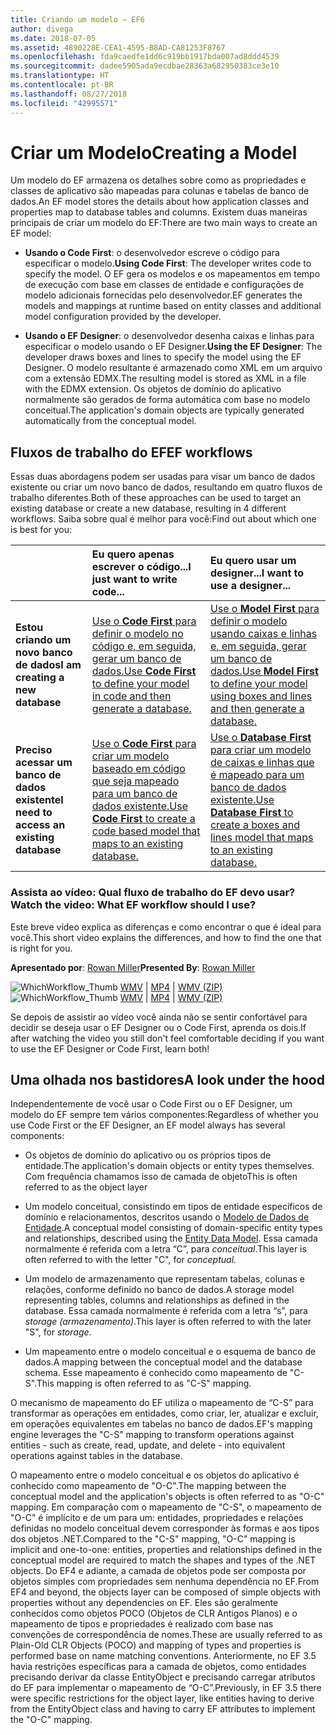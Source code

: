 ```yaml
---
title: Criando um modelo – EF6
author: divega
ms.date: 2018-07-05
ms.assetid: 4890228E-CEA1-4595-B8AD-CA81253F8767
ms.openlocfilehash: fda9caedfe1dd6c919bb1917bda007ad8ddd4539
ms.sourcegitcommit: dadee5905ada9ecdbae28363a682950383ce3e10
ms.translationtype: HT
ms.contentlocale: pt-BR
ms.lasthandoff: 08/27/2018
ms.locfileid: "42995571"
---
```

# <a name="creating-a-model"></a><span data-ttu-id="6942f-102">Criar um Modelo</span><span class="sxs-lookup"><span data-stu-id="6942f-102">Creating a Model</span></span>

<span data-ttu-id="6942f-103">Um modelo do EF armazena os detalhes sobre como as propriedades e classes de aplicativo são mapeadas para colunas e tabelas de banco de dados.</span><span class="sxs-lookup"><span data-stu-id="6942f-103">An EF model stores the details about how application classes and properties map to database tables and columns.</span></span> <span data-ttu-id="6942f-104">Existem duas maneiras principais de criar um modelo do EF:</span><span class="sxs-lookup"><span data-stu-id="6942f-104">There are two main ways to create an EF model:</span></span>

- <span data-ttu-id="6942f-105">**Usando o Code First**: o desenvolvedor escreve o código para especificar o modelo.</span><span class="sxs-lookup"><span data-stu-id="6942f-105">**Using Code First**: The developer writes code to specify the model.</span></span> <span data-ttu-id="6942f-106">O EF gera os modelos e os mapeamentos em tempo de execução com base em classes de entidade e configurações de modelo adicionais fornecidas pelo desenvolvedor.</span><span class="sxs-lookup"><span data-stu-id="6942f-106">EF generates the models and mappings at runtime based on entity classes and additional model configuration provided by the developer.</span></span>

- <span data-ttu-id="6942f-107">**Usando o EF Designer**: o desenvolvedor desenha caixas e linhas para especificar o modelo usando o EF Designer.</span><span class="sxs-lookup"><span data-stu-id="6942f-107">**Using the EF Designer**: The developer draws boxes and lines to specify the model using the EF Designer.</span></span> <span data-ttu-id="6942f-108">O modelo resultante é armazenado como XML em um arquivo com a extensão EDMX.</span><span class="sxs-lookup"><span data-stu-id="6942f-108">The resulting model is stored as XML in a file with the EDMX extension.</span></span> <span data-ttu-id="6942f-109">Os objetos de domínio do aplicativo normalmente são gerados de forma automática com base no modelo conceitual.</span><span class="sxs-lookup"><span data-stu-id="6942f-109">The application's domain objects are typically generated automatically from the conceptual model.</span></span>

## <a name="ef-workflows"></a><span data-ttu-id="6942f-110">Fluxos de trabalho do EF</span><span class="sxs-lookup"><span data-stu-id="6942f-110">EF workflows</span></span>

<span data-ttu-id="6942f-111">Essas duas abordagens podem ser usadas para visar um banco de dados existente ou criar um novo banco de dados, resultando em quatro fluxos de trabalho diferentes.</span><span class="sxs-lookup"><span data-stu-id="6942f-111">Both of these approaches can be used to target an existing database or create a new database, resulting in 4 different workflows.</span></span>
<span data-ttu-id="6942f-112">Saiba sobre qual é melhor para você:</span><span class="sxs-lookup"><span data-stu-id="6942f-112">Find out about which one is best for you:</span></span>  

|                                           | <span data-ttu-id="6942f-113">Eu quero apenas escrever o código...</span><span class="sxs-lookup"><span data-stu-id="6942f-113">I just want to write code...</span></span>                                                                                                                   | <span data-ttu-id="6942f-114">Eu quero usar um designer...</span><span class="sxs-lookup"><span data-stu-id="6942f-114">I want to use a designer...</span></span>                                                                                                                        |
|:------------------------------------------|:-----------------------------------------------------------------------------------------------------------------------------------------------|:---------------------------------------------------------------------------------------------------------------------------------------------------|
| <span data-ttu-id="6942f-115">**Estou criando um novo banco de dados**</span><span class="sxs-lookup"><span data-stu-id="6942f-115">**I am creating a new database**</span></span>          | [<span data-ttu-id="6942f-116">Use o **Code First** para definir o modelo no código e, em seguida, gerar um banco de dados.</span><span class="sxs-lookup"><span data-stu-id="6942f-116">Use **Code First** to define your model in code and then generate a database.</span></span>](~/ef6/modeling/code-first/workflows/new-database.md)           | [<span data-ttu-id="6942f-117">Use o **Model First** para definir o modelo usando caixas e linhas e, em seguida, gerar um banco de dados.</span><span class="sxs-lookup"><span data-stu-id="6942f-117">Use **Model First** to define your model using boxes and lines and then generate a database.</span></span>](~/ef6/modeling/designer/workflows/model-first.md)   |
| <span data-ttu-id="6942f-118">**Preciso acessar um banco de dados existente**</span><span class="sxs-lookup"><span data-stu-id="6942f-118">**I need to access an existing database**</span></span> | [<span data-ttu-id="6942f-119">Use o **Code First** para criar um modelo baseado em código que seja mapeado para um banco de dados existente.</span><span class="sxs-lookup"><span data-stu-id="6942f-119">Use **Code First** to create a code based model that maps to an existing database.</span></span>](~/ef6/modeling/code-first/workflows/existing-database.md) | [<span data-ttu-id="6942f-120">Use o **Database First** para criar um modelo de caixas e linhas que é mapeado para um banco de dados existente.</span><span class="sxs-lookup"><span data-stu-id="6942f-120">Use **Database First** to create a boxes and lines model that maps to an existing database.</span></span>](~/ef6/modeling/designer/workflows/database-first.md) |

### <a name="watch-the-video-what-ef-workflow-should-i-use"></a><span data-ttu-id="6942f-121">Assista ao vídeo: Qual fluxo de trabalho do EF devo usar?</span><span class="sxs-lookup"><span data-stu-id="6942f-121">Watch the video: What EF workflow should I use?</span></span>

<span data-ttu-id="6942f-122">Este breve vídeo explica as diferenças e como encontrar o que é ideal para você.</span><span class="sxs-lookup"><span data-stu-id="6942f-122">This short video explains the differences, and how to find the one that is right for you.</span></span>

<span data-ttu-id="6942f-123">**Apresentado por**: [Rowan Miller](http://romiller.com/)</span><span class="sxs-lookup"><span data-stu-id="6942f-123">**Presented By**: [Rowan Miller](http://romiller.com/)</span></span>

<span data-ttu-id="6942f-124">![WhichWorkflow_Thumb](../media/whichworkflow-thumb.png) [WMV](http://download.microsoft.com/download/8/F/8/8F81F4CD-3678-4229-8D79-0C63FFA3C595/HDI_ITPro_Technet_winvideo_ChoseYourWorkflow.wmv) | [MP4](http://download.microsoft.com/download/8/F/8/8F81F4CD-3678-4229-8D79-0C63FFA3C595/HDI_ITPro_Technet_mp4video_ChoseYourWorkflow.m4v) | [WMV (ZIP)](http://download.microsoft.com/download/8/F/8/8F81F4CD-3678-4229-8D79-0C63FFA3C595/HDI_ITPro_Technet_winvideo_ChoseYourWorkflow.zip)</span><span class="sxs-lookup"><span data-stu-id="6942f-124">![WhichWorkflow_Thumb](../media/whichworkflow-thumb.png) [WMV](http://download.microsoft.com/download/8/F/8/8F81F4CD-3678-4229-8D79-0C63FFA3C595/HDI_ITPro_Technet_winvideo_ChoseYourWorkflow.wmv) | [MP4](http://download.microsoft.com/download/8/F/8/8F81F4CD-3678-4229-8D79-0C63FFA3C595/HDI_ITPro_Technet_mp4video_ChoseYourWorkflow.m4v) | [WMV (ZIP)](http://download.microsoft.com/download/8/F/8/8F81F4CD-3678-4229-8D79-0C63FFA3C595/HDI_ITPro_Technet_winvideo_ChoseYourWorkflow.zip)</span></span>

<span data-ttu-id="6942f-125">Se depois de assistir ao vídeo você ainda não se sentir confortável para decidir se deseja usar o EF Designer ou o Code First, aprenda os dois.</span><span class="sxs-lookup"><span data-stu-id="6942f-125">If after watching the video you still don't feel comfortable deciding if you want to use the EF Designer or Code First, learn both!</span></span>

## <a name="a-look-under-the-hood"></a><span data-ttu-id="6942f-126">Uma olhada nos bastidores</span><span class="sxs-lookup"><span data-stu-id="6942f-126">A look under the hood</span></span>

<span data-ttu-id="6942f-127">Independentemente de você usar o Code First ou o EF Designer, um modelo do EF sempre tem vários componentes:</span><span class="sxs-lookup"><span data-stu-id="6942f-127">Regardless of whether you use Code First or the EF Designer, an EF model always has several components:</span></span>

- <span data-ttu-id="6942f-128">Os objetos de domínio do aplicativo ou os próprios tipos de entidade.</span><span class="sxs-lookup"><span data-stu-id="6942f-128">The application's domain objects or entity types themselves.</span></span> <span data-ttu-id="6942f-129">Com frequência chamamos isso de camada de objeto</span><span class="sxs-lookup"><span data-stu-id="6942f-129">This is often referred to as the object layer</span></span>

- <span data-ttu-id="6942f-130">Um modelo conceitual, consistindo em tipos de entidade específicos de domínio e relacionamentos, descritos usando o [Modelo de Dados de Entidade](~/ef6/resources/glossary.md#entity-data-model).</span><span class="sxs-lookup"><span data-stu-id="6942f-130">A conceptual model consisting of domain-specific entity types and relationships, described using the [Entity Data Model](~/ef6/resources/glossary.md#entity-data-model).</span></span> <span data-ttu-id="6942f-131">Essa camada normalmente é referida com a letra “C”, para _conceitual_.</span><span class="sxs-lookup"><span data-stu-id="6942f-131">This layer is often referred to with the letter "C", for _conceptual_.</span></span>

- <span data-ttu-id="6942f-132">Um modelo de armazenamento que representam tabelas, colunas e relações, conforme definido no banco de dados.</span><span class="sxs-lookup"><span data-stu-id="6942f-132">A storage model representing tables, columns and relationships as defined in the database.</span></span> <span data-ttu-id="6942f-133">Essa camada normalmente é referida com a letra “s”, para _storage (armazenamento)_.</span><span class="sxs-lookup"><span data-stu-id="6942f-133">This layer is often referred to with the later "S", for _storage_.</span></span>  

- <span data-ttu-id="6942f-134">Um mapeamento entre o modelo conceitual e o esquema de banco de dados.</span><span class="sxs-lookup"><span data-stu-id="6942f-134">A mapping between the conceptual model and the database schema.</span></span> <span data-ttu-id="6942f-135">Esse mapeamento é conhecido como mapeamento de "C-S".</span><span class="sxs-lookup"><span data-stu-id="6942f-135">This mapping is often referred to as "C-S" mapping.</span></span>

<span data-ttu-id="6942f-136">O mecanismo de mapeamento do EF utiliza o mapeamento de “C-S” para transformar as operações em entidades, como criar, ler, atualizar e excluir, em operações equivalentes em tabelas no banco de dados.</span><span class="sxs-lookup"><span data-stu-id="6942f-136">EF's mapping engine leverages the "C-S" mapping to transform operations against entities - such as create, read, update, and delete - into equivalent operations against tables in the database.</span></span>

<span data-ttu-id="6942f-137">O mapeamento entre o modelo conceitual e os objetos do aplicativo é conhecido como mapeamento de "O-C".</span><span class="sxs-lookup"><span data-stu-id="6942f-137">The mapping between the conceptual model and the application's objects is often referred to as "O-C" mapping.</span></span> <span data-ttu-id="6942f-138">Em comparação com o mapeamento de "C-S", o mapeamento de "O-C" é implícito e de um para um: entidades, propriedades e relações definidas no modelo conceitual devem corresponder às formas e aos tipos dos objetos .NET.</span><span class="sxs-lookup"><span data-stu-id="6942f-138">Compared to the "C-S" mapping, "O-C" mapping is implicit and one-to-one: entities, properties and relationships defined in the conceptual model are required to match the shapes and types of the .NET objects.</span></span> <span data-ttu-id="6942f-139">Do EF4 e adiante, a camada de objetos pode ser composta por objetos simples com propriedades sem nenhuma dependência no EF.</span><span class="sxs-lookup"><span data-stu-id="6942f-139">From EF4 and beyond, the objects layer can be composed of simple objects with properties without any dependencies on EF.</span></span> <span data-ttu-id="6942f-140">Eles são geralmente conhecidos como objetos POCO (Objetos de CLR Antigos Planos) e o mapeamento de tipos e propriedades é realizado com base nas convenções de correspondência de nomes.</span><span class="sxs-lookup"><span data-stu-id="6942f-140">These are usually referred to as Plain-Old CLR Objects (POCO) and mapping of types and properties is performed base on name matching conventions.</span></span> <span data-ttu-id="6942f-141">Anteriormente, no EF 3.5 havia restrições específicas para a camada de objetos, como entidades precisando derivar da classe EntityObject e precisando carregar atributos do EF para implementar o mapeamento de “O-C”.</span><span class="sxs-lookup"><span data-stu-id="6942f-141">Previously, in EF 3.5 there were specific restrictions for the object layer, like entities having to derive from the EntityObject class and having to carry EF attributes to implement the "O-C" mapping.</span></span>
